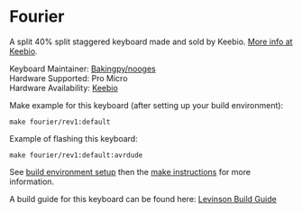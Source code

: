 Fourier
========

A split 40% split staggered keyboard made and sold by Keebio. [More info at Keebio](https://keeb.io).

Keyboard Maintainer: [Bakingpy/nooges](https://github.com/nooges)  
Hardware Supported: Pro Micro  
Hardware Availability: [Keebio](https://keeb.io)  

Make example for this keyboard (after setting up your build environment):

    make fourier/rev1:default

Example of flashing this keyboard:

    make fourier/rev1:default:avrdude

See [build environment setup](https://docs.qmk.fm/build_environment_setup.html) then the [make instructions](https://docs.qmk.fm/make_instructions.html) for more information.

A build guide for this keyboard can be found here: [Levinson Build Guide](https://docs.keeb.io)
